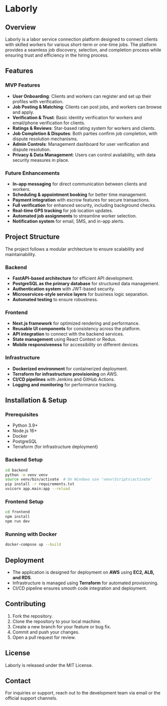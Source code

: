 # Laborly

## Overview
Laborly is a labor service connection platform designed to connect clients with skilled workers for various short-term or one-time jobs. The platform provides a seamless job discovery, selection, and completion process while ensuring trust and efficiency in the hiring process.

## Features

### MVP Features
- **User Onboarding**: Clients and workers can register and set up their profiles with verification.
- **Job Posting & Matching**: Clients can post jobs, and workers can browse and apply.
- **Verification & Trust**: Basic identity verification for workers and email/phone verification for clients.
- **Ratings & Reviews**: Star-based rating system for workers and clients.
- **Job Completion & Disputes**: Both parties confirm job completion, with dispute resolution mechanisms.
- **Admin Controls**: Management dashboard for user verification and dispute resolution.
- **Privacy & Data Management**: Users can control availability, with data security measures in place.

### Future Enhancements
- **In-app messaging** for direct communication between clients and workers.
- **Scheduling & appointment booking** for better time management.
- **Payment integration** with escrow features for secure transactions.
- **Full verification** for enhanced security, including background checks.
- **Real-time GPS tracking** for job location updates.
- **Automated job assignments** to streamline worker selection.
- **Notification system** for email, SMS, and in-app alerts.

## Project Structure
The project follows a modular architecture to ensure scalability and maintainability.

### Backend
- **FastAPI-based architecture** for efficient API development.
- **PostgreSQL as the primary database** for structured data management.
- **Authentication system** with JWT-based security.
- **Microservices-style service layers** for business logic separation.
- **Automated testing** to ensure robustness.

### Frontend
- **Next.js framework** for optimized rendering and performance.
- **Reusable UI components** for consistency across the platform.
- **API integration** to connect with the backend services.
- **State management** using React Context or Redux.
- **Mobile responsiveness** for accessibility on different devices.

### Infrastructure
- **Dockerized environment** for containerized deployment.
- **Terraform for infrastructure provisioning** on AWS.
- **CI/CD pipelines** with Jenkins and GitHub Actions.
- **Logging and monitoring** for performance tracking.

## Installation & Setup

### Prerequisites
- Python 3.9+
- Node.js 16+
- Docker
- PostgreSQL
- Terraform (for infrastructure deployment)

### Backend Setup
```bash
cd backend
python -m venv venv
source venv/bin/activate  # On Windows use 'venv\Scripts\activate'
pip install -r requirements.txt
uvicorn app.main:app --reload
```

### Frontend Setup
```bash
cd frontend
npm install
npm run dev
```

### Running with Docker
```bash
docker-compose up --build
```

## Deployment
- The application is designed for deployment on **AWS** using **EC2, ALB, and RDS**.
- Infrastructure is managed using **Terraform** for automated provisioning.
- CI/CD pipeline ensures smooth code integration and deployment.

## Contributing
1. Fork the repository.
2. Clone the repository to your local machine.
3. Create a new branch for your feature or bug fix.
4. Commit and push your changes.
5. Open a pull request for review.

## License
Laborly is released under the MIT License.

## Contact
For inquiries or support, reach out to the development team via email or the official support channels.


